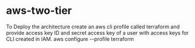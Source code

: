 # aws-two-tier

To Deploy the architecture create an aws cli profile called terraform and provide access key ID and secret access key of a user with access keys for CLI created in IAM.
aws configure --profile terraform